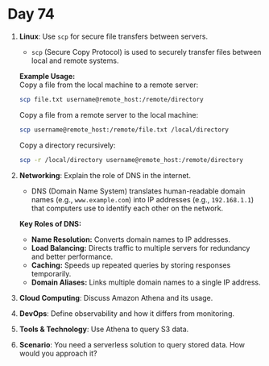# Day 74


1. **Linux**: Use `scp` for secure file transfers between servers.
   - `scp` (Secure Copy Protocol) is used to securely transfer files between local and remote systems.  

   **Example Usage:**  
   Copy a file from the local machine to a remote server:  
   ```bash
   scp file.txt username@remote_host:/remote/directory
   ```  

   Copy a file from a remote server to the local machine:  
   ```bash
   scp username@remote_host:/remote/file.txt /local/directory
   ```  

   Copy a directory recursively:  
   ```bash
   scp -r /local/directory username@remote_host:/remote/directory
   ```  


2. **Networking**: Explain the role of DNS in the internet.
   - DNS (Domain Name System) translates human-readable domain names (e.g., `www.example.com`) into IP addresses (e.g., `192.168.1.1`) that computers use to identify each other on the network.  

   **Key Roles of DNS:**
   - **Name Resolution:** Converts domain names to IP addresses.
   - **Load Balancing:** Directs traffic to multiple servers for redundancy and better performance.
   - **Caching:** Speeds up repeated queries by storing responses temporarily.
   - **Domain Aliases:** Links multiple domain names to a single IP address.


3. **Cloud Computing**: Discuss Amazon Athena and its usage.

4. **DevOps**: Define observability and how it differs from monitoring.

5. **Tools & Technology**: Use Athena to query S3 data.

6. **Scenario**: You need a serverless solution to query stored data. How would you approach it?


